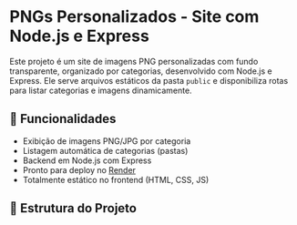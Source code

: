 # PNGs Personalizados - Site com Node.js e Express

Este projeto é um site de imagens PNG personalizadas com fundo transparente, organizado por categorias, desenvolvido com Node.js e Express. Ele serve arquivos estáticos da pasta `public` e disponibiliza rotas para listar categorias e imagens dinamicamente.

## 🚀 Funcionalidades

- Exibição de imagens PNG/JPG por categoria
- Listagem automática de categorias (pastas)
- Backend em Node.js com Express
- Pronto para deploy no [Render](https://render.com/)
- Totalmente estático no frontend (HTML, CSS, JS)

## 📁 Estrutura do Projeto

